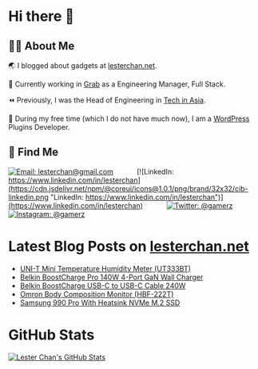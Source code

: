 # Hi there 👋

## 👨‍💻 About Me

🌏 I blogged about gadgets at [lesterchan.net](https://lesterchan.net).

🥞 Currently working in [Grab](https://grab.com) as a Engineering Manager, Full Stack.

⏪ Previously, I was the Head of Engineering in [Tech in Asia](https://www.techinasia.com).

🔌 During my free time (which I do not have much now), I am a [WordPress](https://wordpress.org) Plugins Developer.

## 🔎 Find Me

[![Email: lesterchan@gmail.com](https://cdn.jsdelivr.net/npm/@coreui/icons@1.0.1/png/brand/32x32/cib-gmail.png "Email: lesterchan@gmail.com")](mailto:lesterchan@gmail.com)
&nbsp;&nbsp;&nbsp;&nbsp;&nbsp;&nbsp;&nbsp;&nbsp;&nbsp;&nbsp;
[![LinkedIn: https://www.linkedin.com/in/lesterchan](https://cdn.jsdelivr.net/npm/@coreui/icons@1.0.1/png/brand/32x32/cib-linkedin.png "LinkedIn: https://www.linkedin.com/in/lesterchan")](https://www.linkedin.com/in/lesterchan)
&nbsp;&nbsp;&nbsp;&nbsp;&nbsp;&nbsp;&nbsp;&nbsp;&nbsp;&nbsp;
[![Twitter: @gamerz](https://cdn.jsdelivr.net/npm/@coreui/icons@1.0.1/png/brand/32x32/cib-twitter.png "Twitter: @gamerz")](https://twitter.com/gamerz)
&nbsp;&nbsp;&nbsp;&nbsp;&nbsp;&nbsp;&nbsp;&nbsp;&nbsp;&nbsp;
[![Instagram: @gamerz](https://cdn.jsdelivr.net/npm/@coreui/icons@1.0.1/png/brand/32x32/cib-instagram.png "Instagram: @gamerz")](https://instagram.com/gamerz)

# Latest Blog Posts on [lesterchan.net](https://lesterchan.net)

<!-- BLOG-POST-LIST:START -->
- [UNI-T Mini Temperature Humidity Meter &lpar;UT333BT&rpar;](https://lesterchan.net/blog/2024/01/18/uni-t-mini-temperature-humidity-meter-ut333bt/)
- [Belkin BoostCharge Pro 140W 4-Port GaN Wall Charger](https://lesterchan.net/blog/2024/01/15/belkin-boostcharge-pro-140w-4-port-gan-wall-charger/)
- [Belkin BoostCharge USB-C to USB-C Cable 240W](https://lesterchan.net/blog/2024/01/11/belkin-boostcharge-usb-c-to-usb-c-cable-240w/)
- [Omron Body Composition Monitor &lpar;HBF-222T&rpar;](https://lesterchan.net/blog/2024/01/08/omron-body-composition-monitor-hbf-222t/)
- [Samsung 990 Pro With Heatsink NVMe M.2 SSD](https://lesterchan.net/blog/2024/01/03/samsung-990-pro-with-heatsink-nvme-m-2-ssd/)
<!-- BLOG-POST-LIST:END -->

# GitHub Stats

[![Lester Chan's GitHub Stats](https://github-readme-stats.vercel.app/api?username=lesterchan&show_icons=true&theme=transparent&private=true&include_all_commits=true "Lester Chan's GitHub Stats")](https://github.com/lesterchan)
